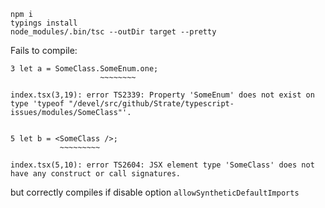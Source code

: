 ```
npm i
typings install
node_modules/.bin/tsc --outDir target --pretty
```
Fails to compile:
```
3 let a = SomeClass.SomeEnum.one;
                    ~~~~~~~~

index.tsx(3,19): error TS2339: Property 'SomeEnum' does not exist on type 'typeof "/devel/src/github/Strate/typescript-issues/modules/SomeClass"'.


5 let b = <SomeClass />;
           ~~~~~~~~~

index.tsx(5,10): error TS2604: JSX element type 'SomeClass' does not have any construct or call signatures.
```
but correctly compiles if disable option `allowSyntheticDefaultImports`

